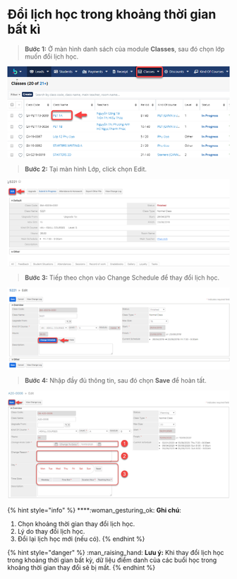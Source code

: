 # Đổi lịch học trong khoảng thời gian bất kì

> **Bước 1:** Ở màn hình danh sách của module **Classes**, sau đó chọn lớp muốn đổi lịch học.

![](../../.gitbook/assets/doingaykhaigiang.png)

> **Bước 2:** Tại màn hình Lớp, click chọn Edit.

![](../../.gitbook/assets/doingaykhaigiang1.png)

> **Bước 3:** Tiếp theo chọn vào Change Schedule để thay đổi lịch học.

![](<../../.gitbook/assets/doingaykhaigiang2 (1).png>)

> **Bước 4:** Nhập đầy đủ thông tin, sau đó chọn **Save** để hoàn tất.

![](../../.gitbook/assets/taolop1.jpg)

{% hint style="info" %}
****:woman\_gesturing\_ok: **Ghi chú**:

1. Chọn khoảng thời gian thay đổi lịch học.
2. Lý do thay đổi lịch học.
3. Đổi lại lịch học mới (nếu có).
{% endhint %}

{% hint style="danger" %}
:man\_raising\_hand: **Lưu ý:** Khi thay đổi lịch học trong khoảng thời gian bất kỳ, dữ liệu điểm danh của các buổi học trong khoảng thời gian thay đổi sẽ bị mất.
{% endhint %}
